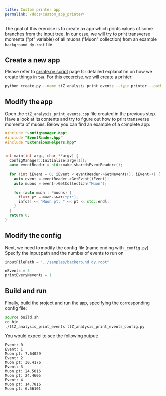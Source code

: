 ```yaml
---
title: Custom printer app
permalink: /docs/custom_app_printer/
---
```


The goal of this exercise is to create an app which prints values of some branches from the input tree. In our case, we will try to print transverse momenta ("pt" variable) of all muons ("Muon" collection) from an example `background_dy.root` file.

## Create a new app

Please refer to [create.py script]({{site.baseurl}}/docs/create_script/) page for detailed explanation on how we create things in `tea`. For this excercise, we will create a printer:

```bash
python create.py --name ttZ_analysis_print_events --type printer --path ttZ_analysis
```

## Modify the app

Open the `ttZ_analysis_print_events.cpp` file created in the previous step. Have a look at its contents and try to figure out how to print transverse momenta of muons. Below you can find an example of a complete app:

```cpp
#include "ConfigManager.hpp"
#include "EventReader.hpp"
#include "ExtensionsHelpers.hpp"


int main(int argc, char **argv) {
  ConfigManager::Initialize(argv[1]);
  auto eventReader = std::make_shared<EventReader>();
 
  for (int iEvent = 0; iEvent < eventReader->GetNevents(); iEvent++) {
    auto event = eventReader->GetEvent(iEvent);
    auto muons = event->GetCollection("Muon");

    for (auto muon : *muons) {
      float pt = muon->Get("pt");
      info() << "Muon pt: " << pt << std::endl;
    }
  }
  return 0;
}
```

## Modify the config

Next, we need to modify the config file (name ending with `_config.py`). Specify the input path and the number of events to run on:

```python
inputFilePath = "../samples/background_dy.root"

nEvents = 5
printEveryNevents = 1
```

## Build and run

Finally, build the project and run the app, specifying the corresponding config file:

```bash
source build.sh
cd bin
./ttZ_analysis_print_events ttZ_analysis_print_events_config.py
```

You would expect to see the following output:

```
Event: 0
Event: 1
Muon pt: 7.64029
Event: 2
Muon pt: 30.4176
Event: 3
Muon pt: 24.5016
Muon pt: 24.4605
Event: 4
Muon pt: 14.7816
Muon pt: 6.56101
```
